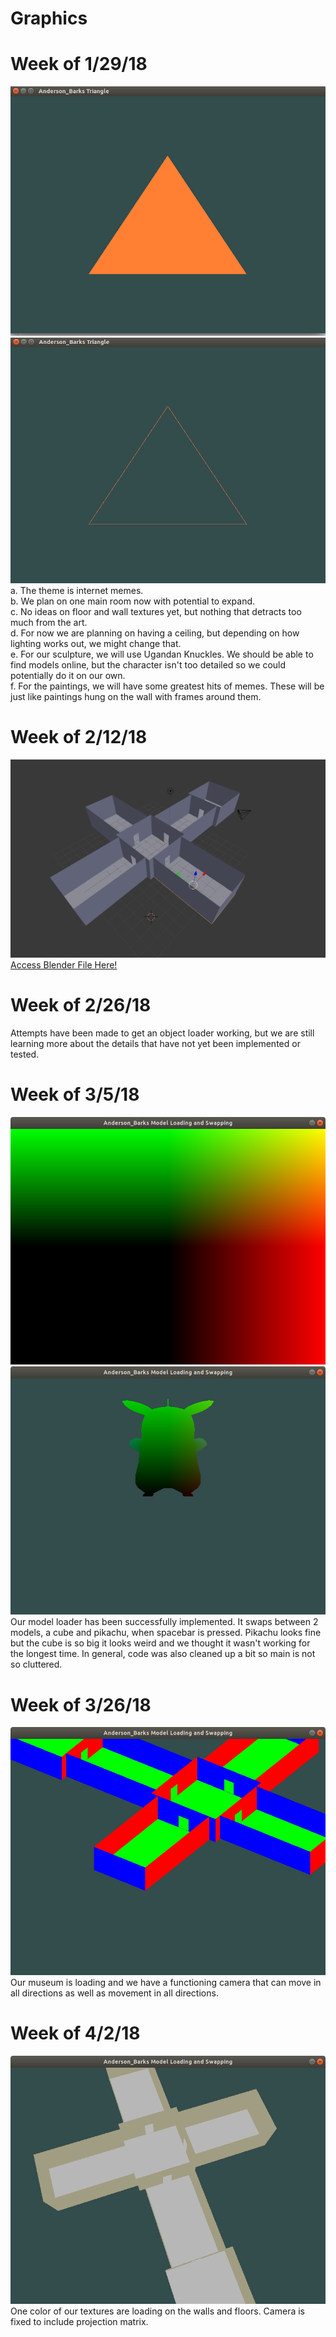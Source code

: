 # Graphics

# Week of 1/29/18
![alt text](https://github.com/Strider102/Graphics/blob/master/images/Triangle%201.png) <br />
![alt text](https://github.com/Strider102/Graphics/blob/master/images/Triangle%202.png) <br />
	a. The theme is internet memes. <br />
	b. We plan on one main room now with potential to expand. <br />
	c. No ideas on floor and wall textures yet, but nothing that detracts too much from the art. <br />
	d. For now we are planning on having a ceiling, but depending on how lighting works out, we might change that. <br />
	e. For our sculpture, we will use Ugandan Knuckles. We should be able to find models online, but the character isn't too detailed so we could potentially do it on our own. <br />
	f. For the paintings, we will have some greatest hits of memes. These will be just like paintings hung on the wall with frames around them.

# Week of 2/12/18
![alt text](https://github.com/Strider102/Graphics/blob/master/images/blender_screenshot.png) <br />
[Access Blender File Here!](https://github.com/Strider102/Graphics/blob/master/Museum.blend)

# Week of 2/26/18
Attempts have been made to get an object loader working, but we are still learning more about the details that have not yet been implemented or tested.

# Week of 3/5/18
![alt text](https://github.com/Strider102/Graphics/blob/master/images/cube_rendering.png) <br />
![alt text](https://github.com/Strider102/Graphics/blob/master/images/pikachu_rendering.png) <br />
Our model loader has been successfully implemented. It swaps between 2 models, a cube and pikachu, when spacebar is pressed. Pikachu looks fine but the cube is so big it looks weird and we thought it wasn't working for the longest time. In general, code was also cleaned up a bit so main is not so cluttered.

# Week of 3/26/18
![alt text](https://github.com/Strider102/Graphics/blob/master/images/camera.png) <br />
Our museum is loading and we have a functioning camera that can move in all directions as well as movement in all directions.

# Week of 4/2/18
![alt text](https://github.com/Strider102/Graphics/blob/master/images/textures1.png) <br />
One color of our textures are loading on the walls and floors. Camera is fixed to include projection matrix.
